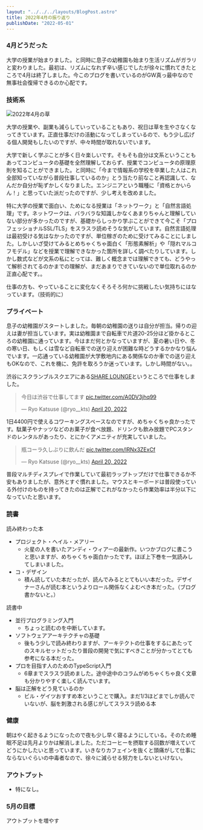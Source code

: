 ```yaml
---
layout: "../../../layouts/BlogPost.astro"
title: 2022年4月の振り返り
publishDate: "2022-05-01"
---
```


### 4月どうだった
大学の授業が始まりました。と同時に息子の幼稚園も始まり生活リズムがガラリと変わりました。最初は、リズムになれず辛い感じでしたが徐々に慣れてきたところで4月は終了しました。今このブログを書いているのがGW真っ最中なので無事社会復帰できるのか心配です。

### 技術系

![2022年4月の草](/images/202204_github.png)

大学の授業や、副業も減らしていっていることもあり、祝日は草を生やさなくなってきています。正直仕事だけの活動になってしまっているので、もう少し広げる個人開発もしたいのですが、中々時間が取れないでいます。

大学で新しく学ぶことが多く日々楽しいです。そもそも自分は文系ということもあってコンピュータの基礎を全然理解しておらず、授業でコンピュータの原理原則を知ることができました。と同時に「今まで情報系の学校を卒業した人はこれ全部知っていながら普段仕事しているのか」とう当たり前なこと再認識して、なんだか自分が恥ずかしくなりました。エンジニアという職種に「資格とかいらん！」と思っていた派だったのですが、少し考えを改めました。

特に大学の授業で面白い、ためになる授業は「ネットワーク」と「自然言語処理」です。ネットワークは、バラバラな知識しかなくあまりちゃんと理解していない部分が多かったのですが、基礎からしっかり学ぶことができて今こそ「プロフェッショナルSSL/TLS」をスラスラ読めそうな気がしています。自然言語処理は最初受ける気はなかったのですが、単位稼ぎのために受けてみることにしました。しかしいざ受けてみるとめちゃくちゃ面白く「形態素解析」や「隠れマルコフモデル」などを授業で理解できなかった箇所を詳しく調べたりしています。しかし数式などが文系の私にとっては、難しく概念までは理解できても、どうやって解析されてるのかまでの理解が、まだあまりできていないので単位取れるのか正直心配です。。

仕事の方も、やっていることに変化なくそろそろ何かに挑戦したい気持ちにはなっています。（技術的に）


### プライベート

息子の幼稚園がスタートしました。毎朝の幼稚園の送りは自分が担当。帰りの迎えは妻が担当しています。実は幼稚園まで自転車で片道20-25分ほど掛かるところの幼稚園に通っています。今はまだ何とかなっていますが、夏の暑い日や、冬の寒い日、もしくは雪など自転車での送り迎えが困難な時どうするかかなり悩んでいます。一応通っている幼稚園が大学敷地内にある関係なのか車での送り迎えもOKなので、これを機に、免許を取ろうか迷っています。しかし時間がない。。

渋谷にスクランブルスクエアにある[SHARE LOUNGE](https://sharelounge.jp/tbs-shibuya-scsq/)というところで仕事をしました。

<blockquote class="twitter-tweet"><p lang="ja" dir="ltr">今日は渋谷で仕事してます <a href="https://t.co/A0DV3jhq99">pic.twitter.com/A0DV3jhq99</a></p>&mdash; Ryo Katsuse (@ryo__kts) <a href="https://twitter.com/ryo__kts/status/1516634241609601028?ref_src=twsrc%5Etfw">April 20, 2022</a></blockquote>
<script async src="https://platform.twitter.com/widgets.js" charset="utf-8"></script>

1日4400円で使えるコワーキングスペースなのですが、めちゃくちゃ良かったです。駄菓子やナッツなどのお菓子が食べ放題、ドリンクも飲み放題でPCスタンドのレンタルがあったり、とにかくアメニティが充実していました。


<blockquote class="twitter-tweet"><p lang="ja" dir="ltr">瓶コーラ久しぶりに飲んだ <a href="https://t.co/IRNx3ZExCf">pic.twitter.com/IRNx3ZExCf</a></p>&mdash; Ryo Katsuse (@ryo__kts) <a href="https://twitter.com/ryo__kts/status/1516668747951443970?ref_src=twsrc%5Etfw">April 20, 2022</a></blockquote>
<script async src="https://platform.twitter.com/widgets.js" charset="utf-8"></script>

普段マルチディスプレイで作業していて最初ラップトップだけで仕事できるか不安もありましたが、意外とすぐ慣れました。マウスとキーボードは普段使っている外付けのものを持ってきたのは正解でこれがなかったら作業効率は半分以下になっていたと思います。

### 読書

読み終わった本
- プロジェクト・ヘイル・メアリー
  - 火星の人を書いたアンディ・ウィアーの最新作。いつかブログに書こうと思いますが、めちゃくちゃ面白かったです。ほぼ上下巻を一気読みしてしまいました。
- コ・デザイン
  - 積ん読していた本だったが、読んでみるととてもいい本だった。デザイナーさんが読む本というよりロール関係なくよむべき本だった。（ブログ書かないと。）

読書中

- 並行プログラミング入門
  - ちょっと読むのを中断しています。
- ソフトウェアアーキテクチャの基礎
  - 後もう少しで読み終わりますが、アーキテクトの仕事をするにあたってのスキルセットだったり普段の開発で気にすべきことが分かってとても参考になる本だった。
- プロを目指す人のためのTypeScript入門
  - 6章までスラスラ読めました。途中途中のコラムがめちゃくちゃ良く文章も分かりやすく楽しく読んでいます。
- 脳は正解をどう見ているのか
  - ビル・ゲイツおすすめ本ということで購入。まだ1/3ほどまでしか読んでいないが、脳を刺激される感じがしてスラスラ読める本


### 健康

朝はやく起きるようになったので夜も少し早く寝るようにしている。そのため睡眠不足は先月よりかは解消しました。ただコーヒーを摂取する回数が増えていてどうにかしたいと思っています。いきなりカフェインを抜くと頭痛がして仕事にならないぐらいの中毒者なので、徐々に減らせる努力をしないといけない。



### アウトプット

- 特になし。


### 5月の目標
アウトプットを増やす
